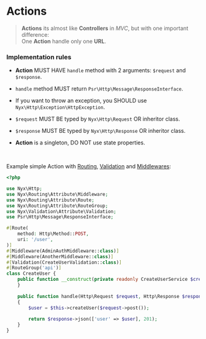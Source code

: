 # Actions

>**Actions** its almost like **Controllers** in *MVC*, but with one important difference:
><br>One **Action** handle only one **URL**.

### Implementation rules
- **Action** MUST HAVE `handle` method with 2 arguments: `$request` and `$response`.

- `handle` method MUST return `Psr\Http\Message\ResponseInterface`.
- If you want to throw an exception, you SHOULD use `Nyx\Http\Exception\HttpException`.

- `$request` MUST BE typed by `Nyx\Http\Request` OR inheritor class.

- `$response` MUST BE typed by `Nyx\Http\Response` OR inheritor class.
- **Action** is a singleton, DO NOT use state properties. 

<br>

Example simple Action with [Routing](routing.md), [Validation](validation.md) and [Middlewares](middlewares.md):
```php
<?php

use Nyx\Http;
use Nyx\Routing\Attribute\Middleware;
use Nyx\Routing\Attribute\Route;
use Nyx\Routing\Attribute\RouteGroup;
use Nyx\Validation\Attribute\Validation;
use Psr\Http\Message\ResponseInterface;

#[Route(
    method: Http\Method::POST,
    uri: '/user',
)]
#[Middleware(AdminAuthMiddleware::class)]
#[Middleware(AnotherMiddleware::class)]
#[Validation(CreateUserValidation::class)]
#[RouteGroup('api')]
class CreateUser {
    public function __construct(private readonly CreateUserService $createUser) {
    }
    
    public function handle(Http\Request $request, Http\Response $response): ResponseInterface
    {
        $user = $this->createUser($request->post());
        
        return $response->json(['user' => $user], 201);
    }
}
```
